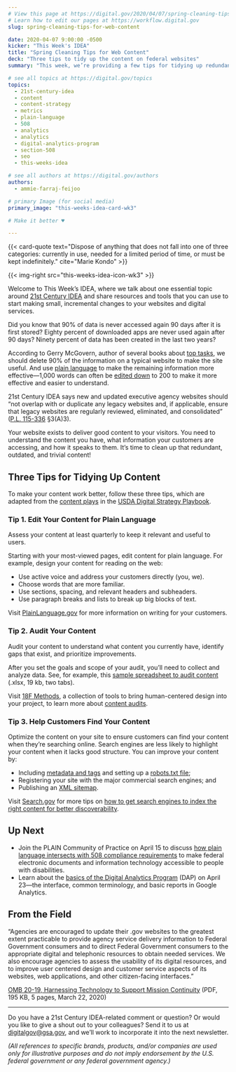 ```yaml
---
# View this page at https://digital.gov/2020/04/07/spring-cleaning-tips-for-web-content
# Learn how to edit our pages at https://workflow.digital.gov
slug: spring-cleaning-tips-for-web-content

date: 2020-04-07 9:00:00 -0500
kicker: "This Week's IDEA"
title: "Spring Cleaning Tips for Web Content"
deck: "Three tips to tidy up the content on federal websites"
summary: "This week, we’re providing a few tips for tidying up redundant, outdated, and trivial content."

# see all topics at https://digital.gov/topics
topics:
  - 21st-century-idea
  - content
  - content-strategy
  - metrics
  - plain-language
  - 508
  - analytics
  - analytics
  - digital-analytics-program
  - section-508
  - seo
  - this-weeks-idea

# see all authors at https://digital.gov/authors
authors:
  - ammie-farraj-feijoo

# primary Image (for social media)
primary_image: "this-weeks-idea-card-wk3"

# Make it better ♥

---
```


{{< card-quote text="Dispose of anything that does not fall into one of three categories: currently in use, needed for a limited period of time, or must be kept indefinitely." cite="Marie Kondo" >}}

{{< img-right src="this-weeks-idea-icon-wk3" >}}

Welcome to This Week’s IDEA, where we talk about one essential topic around [21st Century IDEA](https://digital.gov/resources/21st-century-integrated-digital-experience-act/) and share resources and tools that you can use to start making small, incremental changes to your websites and digital services.

Did you know that 90% of data is never accessed again 90 days after it is first stored? Eighty percent of downloaded apps are never used again after 90 days? Ninety percent of data has been created in the last two years?

According to Gerry McGovern, author of several books about [top tasks](https://digital.gov/event/2018/04/11/a-deep-dive-into-top-tasks-with-gerry-mcgovern/), we should delete 90% of the information on a typical website to make the site useful. And use [plain language](https://www.plainlanguage.gov/) to make the remaining information more effective—1,000 words can often be [edited down](https://www.plainlanguage.gov/examples/before-and-after/) to 200 to make it more effective and easier to understand.

21st Century IDEA says new and updated executive agency websites should “not overlap with or duplicate any legacy websites and, if applicable, ensure that legacy websites are regularly reviewed, eliminated, and consolidated” ([P.L. 115-336](https://www.congress.gov/bill/115th-congress/house-bill/5759/text) §3(A)3).

Your website exists to deliver good content to your visitors. You need to understand the content you have, what information your customers are accessing, and how it speaks to them. It’s time to clean up that redundant, outdated, and trivial content!

## Three Tips for Tidying Up Content

To make your content work better, follow these three tips, which are adapted from the [content plays](https://www.usda.gov/digital-strategy/content/plays) in the [USDA Digital Strategy Playbook](https://www.usda.gov/digital-strategy).

### Tip 1. Edit Your Content for Plain Language

Assess your content at least quarterly to keep it relevant and useful to users.

Starting with your most-viewed pages, edit content for plain language. For example, design your content for reading on the web:

- Use active voice and address your customers directly (you, we).
- Choose words that are more familiar.
- Use sections, spacing, and relevant headers and subheaders.
- Use paragraph breaks and lists to break up big blocks of text.

Visit [PlainLanguage.gov](https://www.plainlanguage.gov/) for more information on writing for your customers.

### Tip 2. Audit Your Content

Audit your content to understand what content you currently have, identify gaps that exist, and prioritize improvements.

After you set the goals and scope of your audit, you’ll need to collect and analyze data. See, for example, this [sample spreadsheet to audit content](https://www.usda.gov/sites/default/files/documents/content-audit-template.xlsx) (.xlsx, 19 kb, two tabs).

Visit [18F Methods](https://methods.18f.gov/), a collection of tools to bring human-centered design into your project, to learn more about [content audits](https://methods.18f.gov/decide/content-audit/).

### Tip 3. Help Customers Find Your Content

Optimize the content on your site to ensure customers can find your content when they’re searching online. Search engines are less likely to highlight your content when it lacks good structure. You can improve your content by:

- Including [metadata and tags](https://search.gov/manual/metadata.html) and setting up a [robots.txt file](https://search.gov/manual/robotstxt.html);
- Registering your site with the major commercial search engines; and
- Publishing an [XML sitemap](https://search.gov/manual/sitemaps.html).

Visit [Search.gov](https://www.search.gov/) for more tips on [how to get search engines to index the right content for better discoverability](https://www.search.gov/manual/how-search-engines-index-content-better-discoverability.html).

## Up Next

- Join the PLAIN Community of Practice on April 15 to discuss [how plain language intersects with 508 compliance requirements](https://digital.gov/event/2020/04/15/accessibility-intersection-between-plain-language-508/) to make federal electronic documents and information technology accessible to people with disabilities.
- Learn about the [basics of the Digital Analytics Program](https://digital.gov/event/2020/04/23/dap-learning-series-an-introduction-basics/) (DAP) on April 23—the interface, common terminology, and basic reports in Google Analytics.

## From the Field

“Agencies are encouraged to update their .gov websites to the greatest extent practicable to provide agency service delivery information to Federal Government consumers and to direct Federal Government consumers to the appropriate digital and telephonic resources to obtain needed services. We also encourage agencies to assess the usability of its digital resources, and to improve user centered design and customer service aspects of its websites, web applications, and other citizen-facing interfaces.”

[OMB 20-19, Harnessing Technology to Support Mission Continuity](https://www.whitehouse.gov/wp-content/uploads/2020/03/M-20-19.pdf) (PDF, 195 KB, 5 pages, March 22, 2020)

***

Do you have a 21st Century IDEA-related comment or question? Or would you like to give a shout out to your colleagues? Send it to us at [digitalgov@gsa.gov](mailto:digitalgov@gsa.gov), and we’ll work to incorporate it into the next newsletter.

_(All references to specific brands, products, and/or companies are used only for illustrative purposes and do not imply endorsement by the U.S. federal government or any federal government agency.)_
